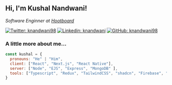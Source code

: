 
<h2> Hi, I'm Kushal Nandwani! </h2>
<p><em>Software Enginner at <a href="https://www.hootboard.com">Hootboard</a> 
</em></p>

[![Twitter: knandwani98](https://img.shields.io/twitter/follow/knandwani98?style=social)](https://twitter.com/knandwani98)
[![Linkedin: knandwani](https://img.shields.io/badge/-knandwani98-blue?style=flat-square&logo=Linkedin&logoColor=white&link=https://www.linkedin.com/in/thaianebraga/)](https://www.linkedin.com/in/kushal-nandwani-303003153/)
[![GitHub: knandwani98](https://img.shields.io/github/followers/thaiane?label=follow&style=social)](https://github.com/knandwani98)


### A little more about me...  

```javascript
const kushal = {
  pronouns: "He" | "Him",
  client: ["React", "Next.js", "React Native"],
  server: ["Node", "EJS", "Express", "MongoDB" ],
  tools: ["Typescript", "Redux", "TailwindCSS", "shadcn", "Firebase", "Zod" ],
}
```
